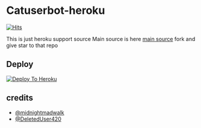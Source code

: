 # Catuserbot-heroku
[![Hits](https://hits.seeyoufarm.com/api/count/incr/badge.svg?url=https%3A%2F%2Fgithub.com%2FTH7RM%2Fcatpack&count_bg=%2379C83D&title_bg=%23555555&icon=&icon_color=%23E7E7E7&title=hits&edge_flat=false)](https://github.com/TH7RM/yoland)

This is just heroku support source 
Main source is here [main source](https://github.com/TH7RM/yoland) fork and give star to that repo 

## Deploy
[![Deploy To Heroku](https://www.herokucdn.com/deploy/button.svg)](https://dashboard.heroku.com/new?button-url=https%3A%2F%2Fgithub.com%2FTH7RM%2Fcatpack&template=https%3A%2F%2Fgithub.com%2FTH7RM%2Fcatpack)

## credits
   - [@midnightmadwalk](https://t.me/midnightmadwalk)
   - [@DeletedUser420](https://t.me/DeletedUser420)
